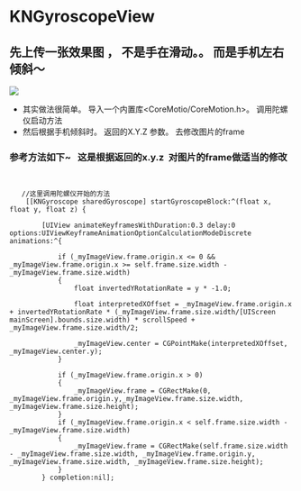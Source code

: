 # KNGyroscopeView

## 先上传一张效果图 ， 不是手在滑动。。 而是手机左右倾斜～

![](https://github.com/krystalName/KNGyroscopeView/blob/master/GyroscopeView.gif)

+ 其实做法很简单。 导入一个内置库<CoreMotio/CoreMotion.h>。 调用陀螺仪启动方法
+ 然后根据手机倾斜时。 返回的X.Y.Z 参数。 去修改图片的frame


### 参考方法如下~   这是根据返回的x.y.z  对图片的frame做适当的修改

```objc


   //这里调用陀螺仪开始的方法
    [[KNGyroscope sharedGyroscope] startGyroscopeBlock:^(float x, float y, float z) {
        
        [UIView animateKeyframesWithDuration:0.3 delay:0 options:UIViewKeyframeAnimationOptionCalculationModeDiscrete animations:^{
            
            if (_myImageView.frame.origin.x <= 0 && _myImageView.frame.origin.x >= self.frame.size.width - _myImageView.frame.size.width)
            {
                float invertedYRotationRate = y * -1.0;
                
                float interpretedXOffset = _myImageView.frame.origin.x + invertedYRotationRate * (_myImageView.frame.size.width/[UIScreen mainScreen].bounds.size.width) * scrollSpeed + _myImageView.frame.size.width/2;
                
                _myImageView.center = CGPointMake(interpretedXOffset, _myImageView.center.y);
            }
            
            if (_myImageView.frame.origin.x > 0)
            {
                _myImageView.frame = CGRectMake(0, _myImageView.frame.origin.y,_myImageView.frame.size.width, _myImageView.frame.size.height);
            }
            if (_myImageView.frame.origin.x < self.frame.size.width - _myImageView.frame.size.width)
            {
                _myImageView.frame = CGRectMake(self.frame.size.width - _myImageView.frame.size.width, _myImageView.frame.origin.y, _myImageView.frame.size.width, _myImageView.frame.size.height);
            }
        } completion:nil];

```
